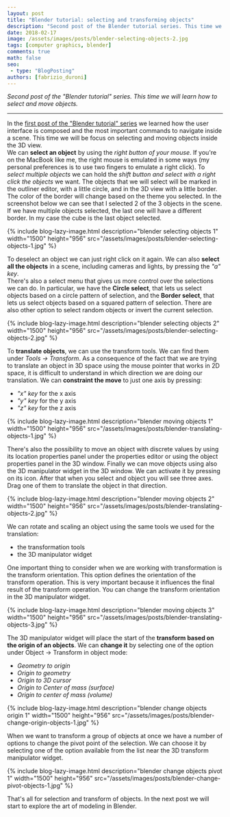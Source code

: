 ```yaml
---
layout: post
title: "Blender tutorial: selecting and transforming objects"
description: "Second post of the Blender tutorial series. This time we will learn how to select and move objects."
date: 2018-02-17
image: /assets/images/posts/blender-selecting-objects-2.jpg
tags: [computer graphics, blender]
comments: true
math: false
seo:
 - type: "BlogPosting"
authors: [fabrizio_duroni] 
---
```


*Second post of the "Blender tutorial" series. This time we will learn how to select and move objects.*

---

In the [first post of the "Blender tutorial" series](/2018/01/31/blender-tutorial-1-user-interface.html "Blender 
tutorial: user interface") we learned how the user interface is composed and the most important commands to navigate 
inside a scene. This time we will be focus on selecting and moving objects inside the 3D view.  
We can **select an object** by using the *right button of your mouse*. If you're on the MacBook like me, the right 
mouse is emulated in some ways (my personal preferences is to use two fingers to emulate a right click). To *select multiple
 objects* we can hold the *shift button and select with a right click the objects* we want. The objects that we will 
 select will be marked in the outliner editor, with a little circle, and in the 3D view with a little border. The 
 color of the border will change based on the theme you selected. In the screenshot below we can see that I selected
  2 of the 3 objects in the scene. If we have multiple objects selected, the last one will have a different border. 
  In my case the cube is the last object selected.

{% include blog-lazy-image.html description="blender selecting objects 1" width="1500" height="956" src="/assets/images/posts/blender-selecting-objects-1.jpg" %}

To deselect an object we can just right click on it again. We can also **select all the objects** in a scene, 
including cameras and lights, by pressing the *"a" key*.  
There's also a select menu that gives us more control over the selections we can do. In particular, we have the 
**Circle select**, that lets us select objects based on a circle pattern of selection, and the **Border select**, that 
lets us select objects based on a squared pattern of selection. There are also other option to select random objects
 or invert the current selection.

{% include blog-lazy-image.html description="blender selecting objects 2" width="1500" height="956" src="/assets/images/posts/blender-selecting-objects-2.jpg" %}

To **translate objects**, we can use the transform tools. We can find them under *Tools -> Transform*. As a 
consequence of the fact that we are trying to translate an object in 3D space using the mouse pointer that works in 2D space, it is 
difficult to understand in which direction we are doing our translation. We can **constraint the move** to just 
one axis by pressing:

* *"x" key* for the x axis
* *"y" key* for the y axis
* *"z" key* for the z axis

{% include blog-lazy-image.html description="blender moving objects 1" width="1500" height="956" src="/assets/images/posts/blender-translating-objects-1.jpg" %}

There's also the possibility to move an object with discrete values by using its location properties panel under the 
properties editor or using the object properties panel in the 3D window. Finally we can move objects using also the 
3D manipulator widget in the 3D window. We can activate it by pressing on its icon. After that when you select and 
object you will see three axes. Drag one of them to translate the object in that direction.

{% include blog-lazy-image.html description="blender moving objects 2" width="1500" height="956" src="/assets/images/posts/blender-translating-objects-2.jpg" %}

We can rotate and scaling an object using the same tools we used for the translation:

* the transformation tools
* the 3D manipulator widget

One important thing to consider when we are working with transformation is the transform orientation. This option defines the orientation of the transform operation. This is very important because it influences the final result of the transform operation. You can change the transform orientation in the 3D manipulator widget.

{% include blog-lazy-image.html description="blender moving objects 3" width="1500" height="956" src="/assets/images/posts/blender-translating-objects-3.jpg" %}

The 3D manipulator widget will place the start of the **transform based on the origin of an objects**. We can **change it** by selecting one of the option under Object -> Transform in object mode:

* *Geometry to origin*
* *Origin to geometry*
* *Origin to 3D cursor*
* *Origin to Center of mass (surface)*
* *Origin to center of mass (volume)*

{% include blog-lazy-image.html description="blender change objects origin 1" width="1500" height="956" src="/assets/images/posts/blender-change-origin-objects-1.jpg" %}

When we want to transform a group of objects at once we have a number of options to change the pivot point of the 
selection. We can choose it by selecting one of the option available from the list near the 3D transform manipulator 
widget.

{% include blog-lazy-image.html description="blender change objects pivot 1" width="1500" height="956" src="/assets/images/posts/blender-change-pivot-objects-1.jpg" %}

That's all for selection and transform of objects. In the next post we will start to explore the art of modeling in 
Blender.

